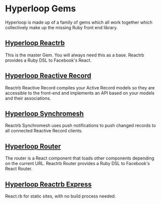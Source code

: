 # Hyperloop Gems

Hyperloop is made up of a family of gems which all work together which collectively make up the missing Ruby front end library.

## [Hyperloop Reactrb](/gems/reactrb)

This is the master Gem. You will always need this as a base. Reactrb provides a Ruby DSL to Facebook's React.

## [Hyperloop Reactive Record](/gems/reactrb-reactive-record)

Reactrb Reactive Record compiles your Active Record models so they are accessible to the front-end and implements an API based on your models and their associations.

## [Hyperloop Synchromesh](/gems/reactrb-synchromesh)

Reactrb Synchromesh uses push notifications to push changed records to all connected Reactive Record clients.

## [Hyperloop Router](/gems/reactrb-router)

The router is a React component that loads other components depending on the current URL. Reactrb Router provides a Ruby DSL to Facebook's React Router.

## [Hyperloop Reactrb Express](/gems/reactrb-express)

React.rb for static sites, with no build process needed.
